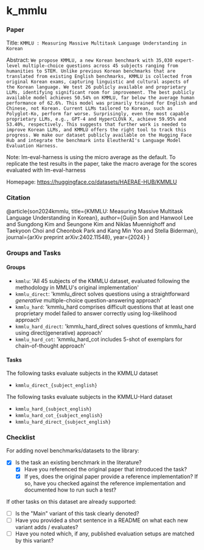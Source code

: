 # k_mmlu

### Paper

Title: `KMMLU : Measuring Massive Multitask Language Understanding in Korean`

Abstract: `We propose KMMLU, a new Korean benchmark with 35,030 expert-level multiple-choice questions across 45 subjects ranging from humanities to STEM. Unlike previous Korean benchmarks that are translated from existing English benchmarks, KMMLU is collected from original Korean exams, capturing linguistic and cultural aspects of the Korean language. We test 26 publicly available and proprietary LLMs, identifying significant room for improvement. The best publicly available model achieves 50.54% on KMMLU, far below the average human performance of 62.6%. This model was primarily trained for English and Chinese, not Korean. Current LLMs tailored to Korean, such as Polyglot-Ko, perform far worse. Surprisingly, even the most capable proprietary LLMs, e.g., GPT-4 and HyperCLOVA X, achieve 59.95% and 53.40%, respectively. This suggests that further work is needed to improve Korean LLMs, and KMMLU offers the right tool to track this progress. We make our dataset publicly available on the Hugging Face Hub and integrate the benchmark into EleutherAI's Language Model Evaluation Harness.`

Note: lm-eval-harness is using the micro average as the default. To replicate the test results in the paper, take the macro average for the scores evaluated with lm-eval-harness

Homepage: https://huggingface.co/datasets/HAERAE-HUB/KMMLU

### Citation

@article{son2024kmmlu,
title={KMMLU: Measuring Massive Multitask Language Understanding in Korean},
author={Guijin Son and Hanwool Lee and Sungdong Kim and Seungone Kim and Niklas Muennighoff and Taekyoon Choi and Cheonbok Park and Kang Min Yoo and Stella Biderman},
journal={arXiv preprint arXiv:2402.11548},
year={2024}
}

### Groups and Tasks

#### Groups

* `kmmlu`: 'All 45 subjects of the KMMLU dataset, evaluated following the methodology in MMLU's original implementation'
* `kmmlu_direct`: 'kmmlu_direct solves questions using a straightforward *generative* multiple-choice question-answering approach'
* `kmmlu_hard`: 'kmmlu_hard comprises difficult questions that at least one proprietary model failed to answer correctly using log-likelihood approach'
* `kmmlu_hard_direct`:  'kmmlu_hard_direct solves questions of kmmlu_hard using direct(generative) approach'
* `kmmlu_hard_cot`: 'kmmlu_hard_cot includes 5-shot of exemplars for chain-of-thought approach'

#### Tasks

The following tasks evaluate subjects in the KMMLU dataset

- `kmmlu_direct_{subject_english}`

The following tasks evaluate subjects in the KMMLU-Hard dataset

- `kmmlu_hard_{subject_english}`
- `kmmlu_hard_cot_{subject_english}`
- `kmmlu_hard_direct_{subject_english}`

### Checklist

For adding novel benchmarks/datasets to the library:

* [x] Is the task an existing benchmark in the literature?
    * [x] Have you referenced the original paper that introduced the task?
    * [x] If yes, does the original paper provide a reference implementation? If so, have you checked against the reference implementation and documented how to run such a test?

If other tasks on this dataset are already supported:

* [ ] Is the "Main" variant of this task clearly denoted?
* [ ] Have you provided a short sentence in a README on what each new variant adds / evaluates?
* [ ] Have you noted which, if any, published evaluation setups are matched by this variant?
